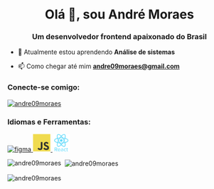 <h1 align="center">Olá 👋, sou André Moraes</h1>
<h3 align="center">Um desenvolvedor frontend apaixonado do Brasil</h3>

- 🌱 Atualmente estou aprendendo **Análise de sistemas**

- 📫 Como chegar até mim **andre09moraes@gmail.com**

<h3 align="left">Conecte-se comigo:</h3>
<p align="left">
<a href="https://linkedin.com/in/andre09moraes" target="blank"><img align="center" src="https://raw.githubusercontent.com/rahuldkjain/github-profile-readme-generator/master/src/images/icons/Social/linked-in-alt.svg" alt="andre09moraes" height="30" width="40" /></a>
</p>

<h3 align="left">Idiomas e Ferramentas:</h3>
<p align="left"> <a href="https://www.figma.com/" target="_blank" rel="noreferrer"> <img src="https://www.vectorlogo.zone/logos/figma/figma-icon.svg" alt="figma" width="40" height="40"/> </a> <a href="https://developer.mozilla.org/en-US/docs/Web/JavaScript" target="_blank" rel="noreferrer"> <img src="https://raw.githubusercontent.com/devicons/devicon/master/icons/javascript/javascript-original.svg" alt="javascript" width="40" height="40"/> </a> <a href="https://reactjs.org/" target="_blank" rel="noreferrer"> <img src="https://raw.githubusercontent.com/devicons/devicon/master/icons/react/react-original-wordmark.svg" alt="react" width="40" height="40"/> </a> </p>

<p><img align="left" src="https://github-readme-stats.vercel.app/api/top-langs?username=andre09moraes&show_icons=true&locale=en&layout=compact" alt="andre09moraes" /></p>

<p>&nbsp; <img align="center" src="https://github-readme-stats.vercel.app/api?username=andre09moraes&show_icons=true&locale=en" alt="andre09moraes" /></p>

<p><img align="center" src="https://github-readme-streak-stats.herokuapp.com/?user=andre09moraes&" alt="andre09moraes" /></p>
